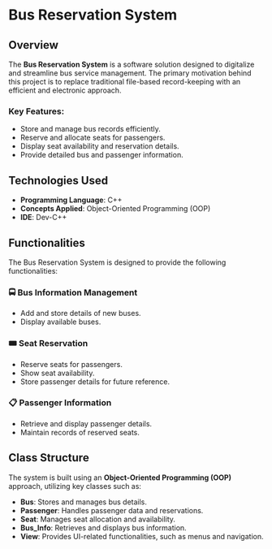 # Bus Reservation System

## Overview
The **Bus Reservation System** is a software solution designed to digitalize and streamline bus service management. The primary motivation behind this project is to replace traditional file-based record-keeping with an efficient and electronic approach.

### Key Features:
- Store and manage bus records efficiently.
- Reserve and allocate seats for passengers.
- Display seat availability and reservation details.
- Provide detailed bus and passenger information.

## Technologies Used
- **Programming Language**: C++
- **Concepts Applied**: Object-Oriented Programming (OOP)
- **IDE**: Dev-C++

## Functionalities
The Bus Reservation System is designed to provide the following functionalities:

### 🚍 Bus Information Management
- Add and store details of new buses.
- Display available buses.

### 🎟 Seat Reservation
- Reserve seats for passengers.
- Show seat availability.
- Store passenger details for future reference.

### 📋 Passenger Information
- Retrieve and display passenger details.
- Maintain records of reserved seats.

## Class Structure
The system is built using an **Object-Oriented Programming (OOP)** approach, utilizing key classes such as:
- **Bus**: Stores and manages bus details.
- **Passenger**: Handles passenger data and reservations.
- **Seat**: Manages seat allocation and availability.
- **Bus_Info**: Retrieves and displays bus information.
- **View**: Provides UI-related functionalities, such as menus and navigation.
